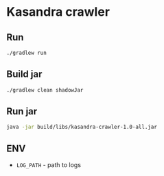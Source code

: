 # Kasandra crawler
## Run
```bash
./gradlew run

```
## Build jar
```bash
./gradlew clean shadowJar

```
## Run jar
```bash
java -jar build/libs/kasandra-crawler-1.0-all.jar

```
## ENV
* `LOG_PATH` - path to logs
